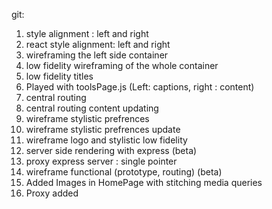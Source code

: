 git:

1. style alignment : left and right
2. react style alignment: left and right
3. wireframing the left side container
4. low fidelity wireframing of the whole container
5. low fidelity titles
6. Played with toolsPage.js (Left: captions, right : content)
7. central routing
8. central routing content updating
9. wireframe stylistic prefrences
10. wireframe stylistic prefrences update
11. wireframe logo and stylistic low fidelity
12. server side rendering with express (beta)
13. proxy express server : single pointer
14. wireframe functional (prototype, routing) (beta)
15. Added Images in HomePage with stitching media queries
16. Proxy added
